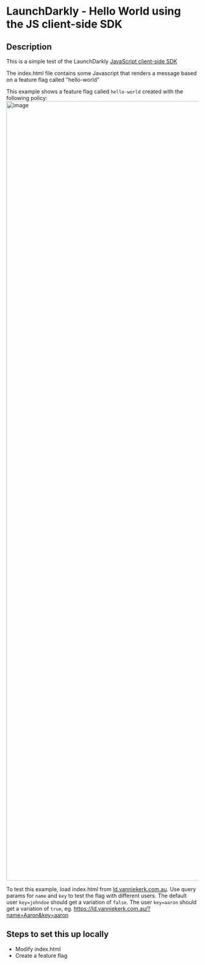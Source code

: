 # LaunchDarkly - Hello World using the JS client-side SDK

## Description

This is a simple test of the LaunchDarkly [JavaScript client-side SDK](https://docs.launchdarkly.com/sdk/client-side/javascript)

The index.html file contains some Javascript that renders a message based on a feature flag called "hello-world"

This example shows a feature flag called `hello-world` created with the following policy:
<img width="2043" alt="image" src="https://user-images.githubusercontent.com/17153798/198876186-43ad81aa-89e4-4377-95bb-46584ce6ff3c.png">

To test this example, load index.html from [ld.vanniekerk.com.au](https://ld.vanniekerkcom.au). Use query params for `name` and `key` to test the flag with different users. The default user `key=johndoe` should get a variation of `false`. The user `key=aaron` should get a variation of `true`, eg. https://ld.vanniekerk.com.au/?name=Aaron&key=aaron

## Steps to set this up locally

- Modify index.html
- Create a feature flag
